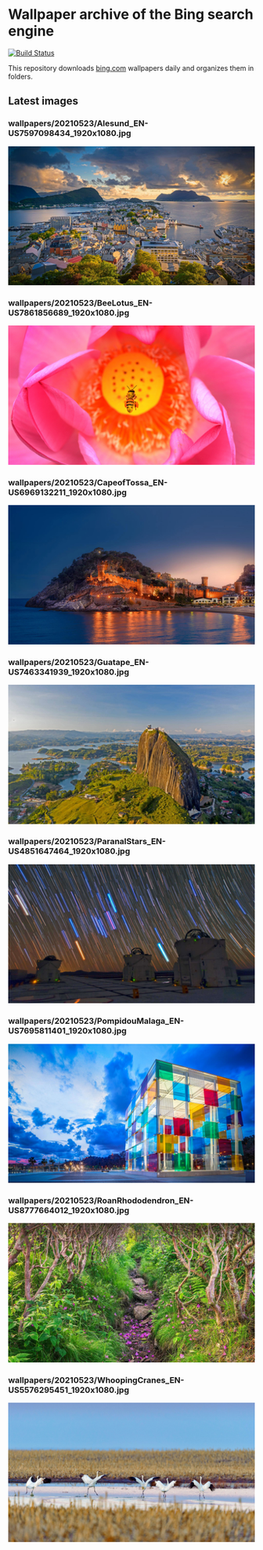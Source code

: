 # Wallpaper archive of the Bing search engine

[![Build Status](https://travis-ci.org/kijart/bing-daily-images-dl.svg?branch=wallpapers)](https://travis-ci.org/kijart/bing-daily-images-dl)

This repository downloads [bing.com](https://www.bing.com) wallpapers daily and organizes them in folders.

## Latest images

<!-- Wallpapers -->

### wallpapers/20210523/Alesund_EN-US7597098434_1920x1080.jpg

![wallpapers/20210523/Alesund_EN-US7597098434_1920x1080.jpg](wallpapers/20210523/Alesund_EN-US7597098434_1920x1080.jpg)

### wallpapers/20210523/BeeLotus_EN-US7861856689_1920x1080.jpg

![wallpapers/20210523/BeeLotus_EN-US7861856689_1920x1080.jpg](wallpapers/20210523/BeeLotus_EN-US7861856689_1920x1080.jpg)

### wallpapers/20210523/CapeofTossa_EN-US6969132211_1920x1080.jpg

![wallpapers/20210523/CapeofTossa_EN-US6969132211_1920x1080.jpg](wallpapers/20210523/CapeofTossa_EN-US6969132211_1920x1080.jpg)

### wallpapers/20210523/Guatape_EN-US7463341939_1920x1080.jpg

![wallpapers/20210523/Guatape_EN-US7463341939_1920x1080.jpg](wallpapers/20210523/Guatape_EN-US7463341939_1920x1080.jpg)

### wallpapers/20210523/ParanalStars_EN-US4851647464_1920x1080.jpg

![wallpapers/20210523/ParanalStars_EN-US4851647464_1920x1080.jpg](wallpapers/20210523/ParanalStars_EN-US4851647464_1920x1080.jpg)

### wallpapers/20210523/PompidouMalaga_EN-US7695811401_1920x1080.jpg

![wallpapers/20210523/PompidouMalaga_EN-US7695811401_1920x1080.jpg](wallpapers/20210523/PompidouMalaga_EN-US7695811401_1920x1080.jpg)

### wallpapers/20210523/RoanRhododendron_EN-US8777664012_1920x1080.jpg

![wallpapers/20210523/RoanRhododendron_EN-US8777664012_1920x1080.jpg](wallpapers/20210523/RoanRhododendron_EN-US8777664012_1920x1080.jpg)

### wallpapers/20210523/WhoopingCranes_EN-US5576295451_1920x1080.jpg

![wallpapers/20210523/WhoopingCranes_EN-US5576295451_1920x1080.jpg](wallpapers/20210523/WhoopingCranes_EN-US5576295451_1920x1080.jpg)

